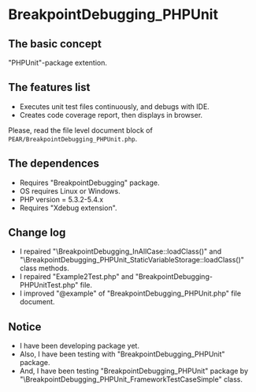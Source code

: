 BreakpointDebugging_PHPUnit
========================================

The basic concept
-----------------

"PHPUnit"-package extention.

The features list
-----------------

* Executes unit test files continuously, and debugs with IDE.
* Creates code coverage report, then displays in browser.

Please, read the file level document block of `PEAR/BreakpointDebugging_PHPUnit.php`.

The dependences
---------------

* Requires "BreakpointDebugging" package.
* OS requires Linux or Windows.
* PHP version = 5.3.2-5.4.x
* Requires "Xdebug extension".

Change log
----------

* I repaired "\BreakpointDebugging_InAllCase::loadClass()" and "\BreakpointDebugging_PHPUnit_StaticVariableStorage::loadClass()" class methods.
* I repaired "Example2Test.php" and "BreakpointDebugging-PHPUnitTest.php" file.
* I improved "@example" of "BreakpointDebugging_PHPUnit.php" file document.

Notice
------

* I have been developing package yet.
* Also, I have been testing with "BreakpointDebugging_PHPUnit" package.
* And, I have been testing "BreakpointDebugging_PHPUnit" package by "\BreakpointDebugging_PHPUnit_FrameworkTestCaseSimple" class.
